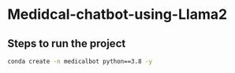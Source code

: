 # Medidcal-chatbot-using-Llama2

## Steps to run the project
```bash
conda create -n medicalbot python==3.8 -y
```

